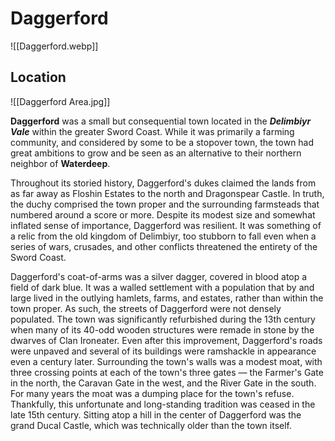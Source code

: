 # Daggerford

![[Daggerford.webp]]

## Location

![[Daggerford Area.jpg]]

**Daggerford** was a small but consequential town located in the **_Delimbiyr Vale_** within the greater Sword Coast. While it was primarily a farming community, and considered by some to be a stopover town, the town had great ambitions to grow and be seen as an alternative to their northern neighbor of **Waterdeep**. 

Throughout its storied history, Daggerford's dukes claimed the lands from as far away as Floshin Estates to the north and Dragonspear Castle. In truth, the duchy comprised the town proper and the surrounding farmsteads that numbered around a score or more. Despite its modest size and somewhat inflated sense of importance, Daggerford was resilient. It was something of a relic from the old kingdom of Delimbiyr, too stubborn to fall even when a series of wars, crusades, and other conflicts threatened the entirety of the Sword Coast. 

Daggerford's coat-of-arms was a silver dagger, covered in blood atop a field of dark blue. It was a walled settlement with a population that by and large lived in the outlying hamlets, farms, and estates, rather than within the town proper. As such, the streets of Daggerford were not densely populated. The town was significantly refurbished during the 13th century when many of its 40-odd wooden structures were remade in stone by the dwarves of Clan Ironeater. Even after this improvement, Daggerford's roads were unpaved and several of its buildings were ramshackle in appearance even a century later. Surrounding the town's walls was a modest moat, with three crossing points at each of the town's three gates — the Farmer's Gate in the north, the Caravan Gate in the west, and the River Gate in the south. For many years the moat was a dumping place for the town's refuse. Thankfully, this unfortunate and long-standing tradition was ceased in the late 15th century. Sitting atop a hill in the center of Daggerford was the grand Ducal Castle, which was technically older than the town itself.

